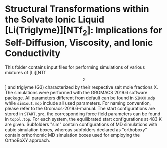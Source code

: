 
# Structural Transformations within the Solvate Ionic Liquid $\mathrm{[Li(Triglyme)][NTf_2]}$: Implications for Self-Diffusion, Viscosity, and Ionic Conductivity
This folder contains input files for performing simulations of various mixtures of [Li][NTf$$_2$$] and triglyme (G3) characterized by their respective salt mole fractions X. The simulations were performed with the GROMACS 2019.6 software package. All parameters different from default can be found in `SIMXX.mdp` while `sim1out.mdp` include all used parameters. For naming convention, please refer to the Gromacs-2019.6-manual. The start configurations are stored in `START.gro`, the corresponding force field parameters can be found in `topol.top`. 
For each system, the equilibrated start configurations at 483 K are given. Subfolders "sim" contain configurations of MD simulations with cubic simulation boxes, whereas subfolders declared as "orthoboxy" contain orthorhomic MD simulation boxes used for employing the OrthoBoXY approach.
